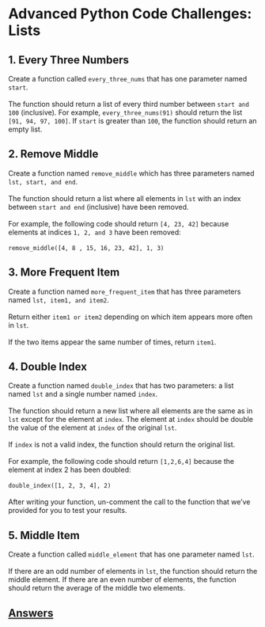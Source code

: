 # Advanced Python Code Challenges: Lists

## 1. Every Three Numbers
Create a function called ```every_three_nums``` that has one parameter named ```start```.
<br /><br />The function should return a list of every third number between ```start and 100``` (inclusive). For example, ```every_three_nums(91)``` should return the list ```[91, 94, 97, 100]```. If ```start``` is greater than ```100```, the function should return an empty list.

## 2. Remove Middle
Create a function named ```remove_middle``` which has three parameters named ```lst, start, and end```.
<br /><br />The function should return a list where all elements in ```lst``` with an index between ```start and end``` (inclusive) have been removed.
<br /><br />For example, the following code should return ```[4, 23, 42]``` because elements at indices ```1, 2, and 3``` have been removed:
<br /><br />```remove_middle([4, 8 , 15, 16, 23, 42], 1, 3)```

## 3. More Frequent Item
Create a function named ```more_frequent_item``` that has three parameters named ```lst, item1, and item2```.
<br /><br />Return either ```item1 or item2``` depending on which item appears more often in ```lst```.
<br /><br />If the two items appear the same number of times, return ```item1```.

## 4. Double Index
Create a function named ```double_index``` that has two parameters: a list named ```lst``` and a single number named ```index```.
<br /><br />The function should return a new list where all elements are the same as in ```lst``` except for the element at ```index```. The element at ```index``` should be double the value of the element at ```index``` of the original ```lst```.
<br /><br />If ```index``` is not a valid index, the function should return the original list.
<br /><br />For example, the following code should return ```[1,2,6,4]``` because the element at index 2 has been doubled:
<br /><br />```double_index([1, 2, 3, 4], 2)```
<br /><br />After writing your function, un-comment the call to the function that we’ve provided for you to test your results.

## 5. Middle Item
Create a function called ```middle_element``` that has one parameter named ```lst```.
<br /><br />If there are an odd number of elements in ```lst```, the function should return the middle element. If there are an even number of elements, the function should return the average of the middle two elements.

## [Answers](answer.py)
